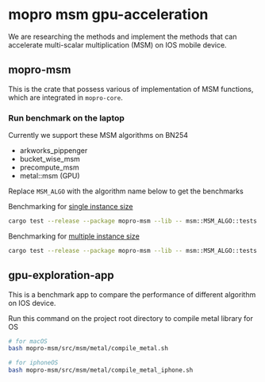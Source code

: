 # mopro msm gpu-acceleration

We are researching the methods and implement the methods that can accelerate multi-scalar multiplication (MSM) on IOS mobile device.

## mopro-msm

This is the crate that possess various of implementation of MSM functions, which are integrated in `mopro-core`.

### Run benchmark on the laptop
Currently we support these MSM algorithms on BN254
- arkworks_pippenger
- bucket_wise_msm
- precompute_msm
- metal::msm (GPU)

Replace `MSM_ALGO` with the algorithm name below to get the benchmarks

Benchmarking for <u>single instance size</u>
```sh
cargo test --release --package mopro-msm --lib -- msm::MSM_ALGO::tests::test_run_benchmark --exact --nocapture
```

Benchmarking for <u>multiple instance size</u>
```sh
cargo test --release --package mopro-msm --lib -- msm::MSM_ALGO::tests::test_run_multi_benchmarks --exact --nocapture
```

## gpu-exploration-app

This is a benchmark app to compare the performance of different algorithm on IOS device.

Run this command on the project root directory to compile metal library for OS
```sh
# for macOS
bash mopro-msm/src/msm/metal/compile_metal.sh

# for iphoneOS
bash mopro-msm/src/msm/metal/compile_metal_iphone.sh
```
